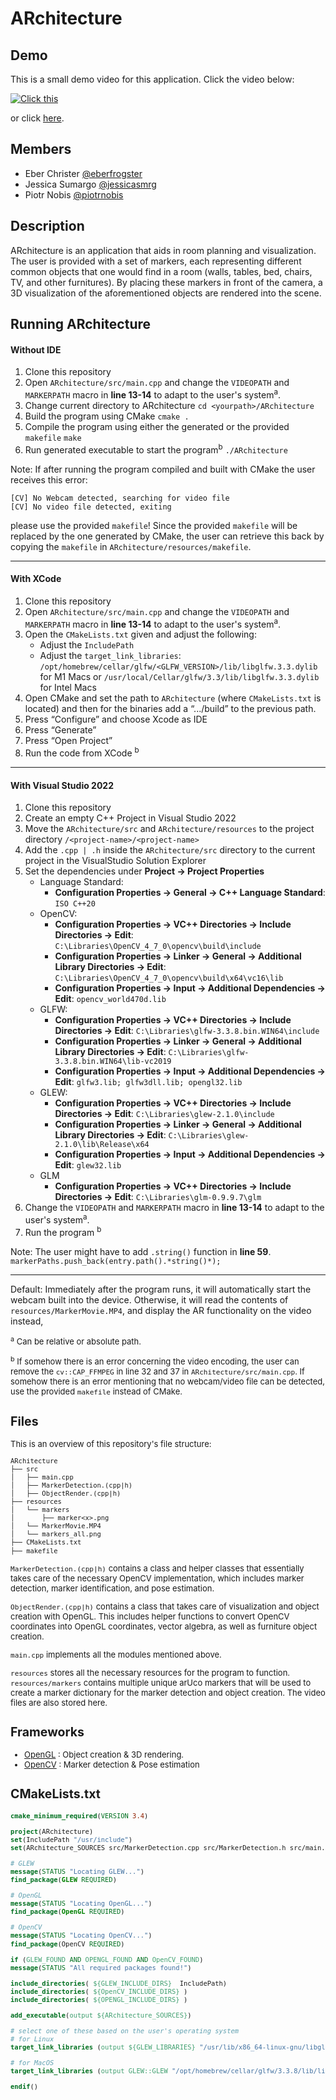 

# ARchitecture

## Demo
This is a small demo video for this application. Click the video below:

[![Click this](https://img.youtube.com/vi/IomnGpExPE4/hqdefault.jpg)](https://www.youtube.com/embed/IomnGpExPE4)

or click [here](https://www.youtube.com/watch?v=IomnGpExPE4).



## Members
- Eber Christer [@eberfrogster](https://github.com/eberfrogster)
- Jessica Sumargo [@jessicasmrg](https://github.com/jessicasmrg)
- Piotr Nobis [@piotrnobis](https://github.com/piotrnobis)


## Description

ARchitecture is an application that aids in room planning and visualization. The user is provided with a set of markers, each representing different common objects that one would find in a room (walls, tables, bed, chairs, TV, and other furnitures). By placing these markers in front of the camera, a 3D visualization of the aforementioned objects are rendered into the scene.


## Running ARchitecture
#### Without IDE
1. Clone this repository
2. Open `ARchitecture/src/main.cpp` and change the `VIDEOPATH` and `MARKERPATH` macro in **line 13-14** to adapt to the user's system<sup>a</sup>.
3. Change current directory to ARchitecture `cd <yourpath>/ARchitecture`
4. Build the program using CMake `cmake .`
5. Compile the program using either the generated or the provided `makefile`  `make`
6. Run generated executable to start the program<sup>b</sup> `./ARchitecture`

Note: If after running the program compiled and built with CMake the user receives this error:  
```
[CV] No Webcam detected, searching for video file
[CV] No video file detected, exiting
``` 
please use the provided `makefile`! Since the provided `makefile` will be replaced by the one generated by CMake, the user can retrieve this back by copying the `makefile` in `ARchitecture/resources/makefile`.

---
#### With XCode
1. Clone this repository
2. Open `ARchitecture/src/main.cpp` and change the `VIDEOPATH` and `MARKERPATH` macro in **line 13-14** to adapt to the user's system<sup>a</sup>.
3. Open the `CMakeLists.txt` given and adjust the following:
	- Adjust the `IncludePath`
	- Adjust the `target_link_libraries`:<br> `/opt/homebrew/cellar/glfw/<GLFW_VERSION>/lib/libglfw.3.3.dylib` for M1 Macs or `/usr/local/Cellar/glfw/3.3/lib/libglfw.3.3.dylib` for Intel Macs
4. Open CMake and set the path to `ARchitecture` (where `CMakeLists.txt` is located) and then for the binaries add a “.../build” to the previous path. 
5. Press “Configure” and choose Xcode as IDE
6. Press “Generate”
7. Press “Open Project”
8. Run the code from XCode <sup>b</sup>
---
#### With Visual Studio 2022
1. Clone this repository
2. Create an empty C++ Project in Visual Studio 2022
3. Move the `ARchitecture/src` and `ARchitecture/resources` to the project directory `/<project-name>/<project-name>`
4. Add the `.cpp | .h`  inside the `ARchitecture/src` directory to the current project in the VisualStudio Solution Explorer
5. Set the dependencies under **Project -> Project Properties**
	- Language Standard: 
		- **Configuration Properties -> General -> C++ Language Standard**: `ISO C++20`
	- OpenCV:
		- **Configuration Properties -> VC++ Directories -> Include Directories -> Edit**: `C:\Libraries\OpenCV_4_7_0\opencv\build\include`
		- **Configuration Properties -> Linker -> General -> Additional Library Directories -> Edit**: `C:\Libraries\OpenCV_4_7_0\opencv\build\x64\vc16\lib`
		- **Configuration Properties -> Input -> Additional Dependencies -> Edit**: `opencv_world470d.lib`
	- GLFW:
		- **Configuration Properties -> VC++ Directories -> Include Directories -> Edit**: `C:\Libraries\glfw-3.3.8.bin.WIN64\include`
		- **Configuration Properties -> Linker -> General -> Additional Library Directories -> Edit**: `C:\Libraries\glfw-3.3.8.bin.WIN64\lib-vc2019`
		- **Configuration Properties -> Input -> Additional Dependencies -> Edit**: `glfw3.lib; glfw3dll.lib; opengl32.lib`
	- GLEW:
		- **Configuration Properties -> VC++ Directories -> Include Directories -> Edit**: `C:\Libraries\glew-2.1.0\include`
		- **Configuration Properties -> Linker -> General -> Additional Library Directories -> Edit**: `C:\Libraries\glew-2.1.0\lib\Release\x64`
		- **Configuration Properties -> Input -> Additional Dependencies -> Edit**: `glew32.lib`
	-	GLM
		- **Configuration Properties -> VC++ Directories -> Include Directories -> Edit**: `C:\Libraries\glm-0.9.9.7\glm`
6. Change the `VIDEOPATH` and `MARKERPATH` macro in **line 13-14** to adapt to the user's system<sup>a</sup>.
7. Run the program <sup>b</sup>

Note: The user might have to add `.string()` function in **line 59**. `markerPaths.push_back(entry.path().*string()*);`

---
Default: Immediately after the program runs, it will automatically start the webcam built into the device. Otherwise, it will read the contents of `resources/MarkerMovie.MP4`, and display the AR functionality on the video instead,

<font size="2"> <sup>a</sup> Can be relative or absolute path. 

<font size="2"> <sup>b</sup> If somehow there is an error concerning the video encoding, the user can remove the `cv::CAP_FFMPEG` in line 32 and 37 in `ARchitecture/src/main.cpp`. If somehow there is an error mentioning that no webcam/video file can be detected, use the provided `makefile` instead of CMake.


## Files
This is an overview of this repository's file structure:
``` txt
ARchitecture
├── src
│   ├── main.cpp
│   ├── MarkerDetection.(cpp|h)
│   ├── ObjectRender.(cpp|h)
├── resources
│   └── markers
│       ├── marker<x>.png
│   └── MarkerMovie.MP4	
│   └── markers_all.png	
├── CMakeLists.txt
├── makefile
```
`MarkerDetection.(cpp|h)` contains a class and helper classes that essentially takes care of the necessary OpenCV implementation, which includes marker detection, marker identification, and pose estimation. 

`ObjectRender.(cpp|h)` contains a class that takes care of visualization and object creation with OpenGL. This includes helper functions to convert OpenCV coordinates into OpenGL coordinates, vector algebra, as well as furniture object creation.

`main.cpp` implements all the modules mentioned above.

`resources` stores all the necessary resources for the program to function. `resources/markers` contains multiple unique arUco markers that will be used to create a marker dictionary for the marker detection and object creation. The video files are also stored here.


## Frameworks
- [OpenGL](https://www.genome.gov/) : Object creation & 3D rendering.
- [OpenCV](https://opencv.org/) : Marker detection & Pose estimation





## CMakeLists.txt
``` CMake
cmake_minimum_required(VERSION 3.4)

project(ARchitecture)
set(IncludePath "/usr/include")
set(ARchitecture_SOURCES src/MarkerDetection.cpp src/MarkerDetection.h src/main.cpp)

# GLEW
message(STATUS "Locating GLEW...")
find_package(GLEW REQUIRED)

# OpenGL
message(STATUS "Locating OpenGL...")
find_package(OpenGL REQUIRED)

# OpenCV
message(STATUS "Locating OpenCV...")
find_package(OpenCV REQUIRED)

if (GLEW_FOUND AND OPENGL_FOUND AND OpenCV_FOUND)
message(STATUS "All required packages found!")

include_directories( ${GLEW_INCLUDE_DIRS}  IncludePath)
include_directories( ${OpenCV_INCLUDE_DIRS} )
include_directories( ${OPENGL_INCLUDE_DIRS} )

add_executable(output ${ARchitecture_SOURCES})

# select one of these based on the user's operating system
# for Linux
target_link_libraries (output ${GLEW_LIBRARIES} "/usr/lib/x86_64-linux-gnu/libglfw.so" ${OPENGL_LIBRARIES} ${OpenCV_LIBS}) 

# for MacOS
target_link_libraries (output GLEW::GLEW "/opt/homebrew/cellar/glfw/3.3.8/lib/libglfw.3.3.dylib" ${OPENGL_LIBRARIES} ${OpenCV_LIBS}) 

endif()
```

